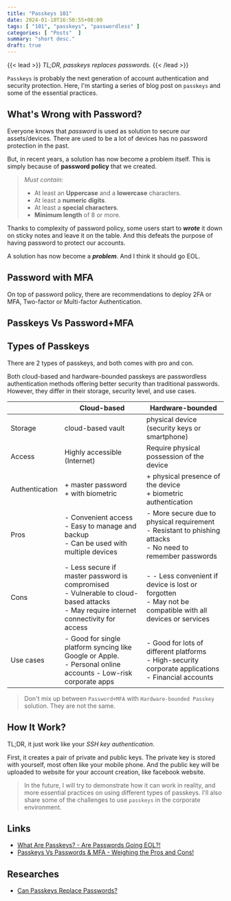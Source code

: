 ```yaml
---
title: "Passkeys 101"
date: 2024-01-10T16:50:55+08:00
tags: [ "101", "passkeys", "passwordless" ]
categories: [ "Posts"  ]
summary: "short desc."
draft: true
---
```

{{< lead >}}
*TL;DR, passkeys replaces passwords.*
{{< /lead >}}

`Passkeys` is probably the next generation of account authentication and security protection.
Here, I'm starting a series of blog post on `passkeys` and some of the essential practices.

## What's Wrong with Password?

Everyone knows that *password* is used as solution to secure our assets/devices. 
There are used to be a lot of devices has no password protection in the past.

But, in recent years, a solution has now become a problem itself.
This is simply because of **password policy** that we created.

> *Must contain:*
> - At least an **Uppercase** and a **lowercase** characters.
> - At least a **numeric digits**.
> - At least a **special characters**.
> - **Minimum length** of 8 or more.

Thanks to complexity of password policy, some users start to ***wrote*** it down on sticky notes and leave it on the table. 
And this defeats the purpose of having password to protect our accounts.

A solution has now become a ***problem***.
And I think it should go EOL.

## Password with MFA

On top of password policy, there are recommendations to deploy 2FA or MFA, Two-factor or Multi-factor Authentication. 



## Passkeys Vs Password+MFA



## Types of Passkeys

There are 2 types of passkeys, and both comes with pro and con. 

Both cloud-based and hardware-bounded passkeys are passwordless authentication methods offering better security than traditional passwords.
However, they differ in their storage, security level, and use cases.

|      | Cloud-based | Hardware-bounded |
|------|--|--|
| Storage | cloud-based vault | physical device (security keys or smartphone) |  
| Access  | Highly accessible (Internet) | Require physical possession of the device |
| Authentication | + master password <br> + with biometric | + physical presence of the device <br> + biometric authentication | 
| Pros | - Convenient access <br> - Easy to manage and backup <br> - Can be used with multiple devices | - More secure due to physical requirement <br> - Resistant to phishing attacks <br> - No need to remember passwords | 
| Cons | - Less secure if master password is compromised <br> - Vulnerable to cloud-based attacks <br> - May require internet connectivity for access | - - Less convenient if device is lost or forgotten <br> - May not be compatible with all devices or services|
| Use cases | - Good for single platform syncing like Google or Apple. <br> - Personal online accounts - Low-risk corporate apps | - Good for lots of different platforms <br> - High-security corporate applications <br> - Financial accounts | 

> Don't mix up between `Password+MFA` with `Hardware-bounded Passkey` solution. They are not the same. 

## How It Work?

TL;DR, it just work like your *SSH key authentication*. 

First, it creates a pair of private and public keys. 
The private key is stored with yourself, most often like your mobile phone. 
And the public key will be uploaded to website for your account creation, like facebook website.

> In the future, I will try to demonstrate how it can work in reality, and more essential practices on using different types of passkeys. 
> I'll also share some of the challenges to use `passkeys` in the corporate environment. 

## Links

  - [What Are Passkeys? - Are Passwords Going EOL?!](https://www.youtube.com/watch?v=wuylMMB8CsU)
  - [Passkeys Vs Passwords & MFA - Weighing the Pros and Cons!](https://www.youtube.com/watch?v=rKKkF19JF2w)

## Researches
  
  - [Can Passkeys Replace Passwords?](https://www.youtube.com/watch?v=DwghCW-_QQU)



